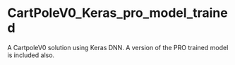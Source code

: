 # CartPoleV0_Keras_pro_model_trained
A CartpoleV0 solution using Keras DNN. A version of the PRO trained model is included also.
